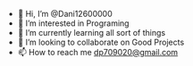 - 👋 Hi, I’m @Dani12600000
- 👀 I’m interested in Programing
- 🌱 I’m currently learning all sort of things
- 💞️ I’m looking to collaborate on Good Projects
- 📫 How to reach me dp709020@gmail.com
